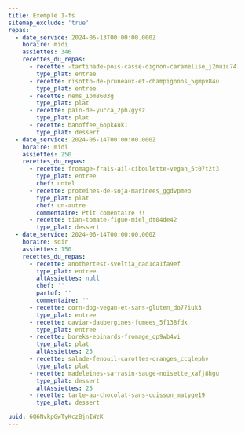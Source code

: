 ```yaml
---
title: Exemple 1-fs
sitemap_exclude: 'true'
repas:
  - date_service: 2024-06-13T00:00:00.000Z
    horaire: midi
    assiettes: 346
    recettes_du_repas:
      - recette: -tartinade-pois-casse-oignon-caramelise_j2muiu74
        type_plat: entree
      - recette: risotto-de-pruneaux-et-champignons_5gmpv84u
        type_plat: entree
      - recette: nems_1pm8603g
        type_plat: plat
      - recette: pain-de-yucca_2ph7gysz
        type_plat: plat
      - recette: banoffee_6opk4uk1
        type_plat: dessert
  - date_service: 2024-06-14T00:00:00.000Z
    horaire: midi
    assiettes: 250
    recettes_du_repas:
      - recette: fromage-frais-ail-ciboulette-vegan_5t07t2t3
        type_plat: entree
        chef: untel
      - recette: proteines-de-soja-marinees_ggdvpmeo
        type_plat: plat
        chef: un-autre
        commentaire: Ptit comentaire !!
      - recette: tian-tomate-figue-miel_dt04de42
        type_plat: dessert
  - date_service: 2024-06-14T00:00:00.000Z
    horaire: soir
    assiettes: 150
    recettes_du_repas:
      - recette: anothertest-sveltia_dad1ca1fa9ef
        type_plat: entree
        altAssiettes: null
        chef: ''
        partof: ''
        commentaire: ''
      - recette: corn-dog-vegan-et-sans-gluten_do77iuk3
        type_plat: entree
      - recette: caviar-daubergines-fumees_5f138fdx
        type_plat: entree
      - recette: boreks-epinards-fromage_qp9wb4vi
        type_plat: plat
        altAssiettes: 25
      - recette: salade-fenouil-carottes-oranges_ccqlephv
        type_plat: plat
      - recette: madeleines-sarrasin-sauge-noisette_xafj8hgu
        type_plat: dessert
        altAssiettes: 25
      - recette: tarte-au-chocolat-sans-cuisson_matyge19
        type_plat: dessert

uuid: 6Q6NvkpGwTyKczBjnIWzK
---
```


